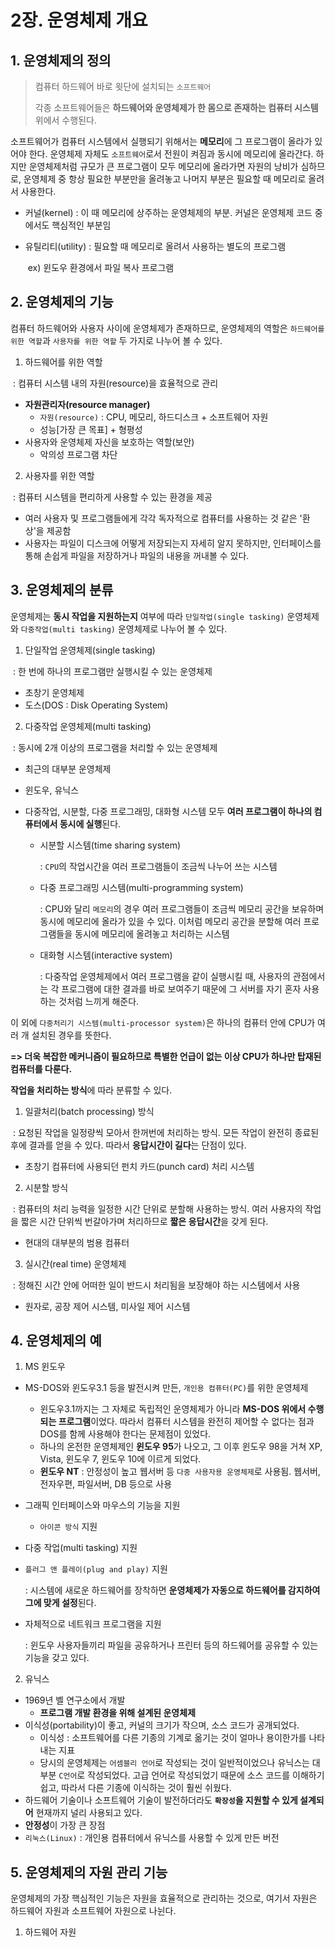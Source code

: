 # 2장. 운영체제 개요

## 1. 운영체제의 정의

> 컴퓨터 하드웨어 바로 윗단에 설치되는 `소프트웨어`
>
> 각종 소프트웨어들은 **하드웨어와 운영체제가 한 몸으로 존재하는 컴퓨터 시스템** 위에서 수행된다.

소프트웨어가 컴퓨터 시스템에서 실행되기 위해서는 **메모리**에 그 프로그램이 올라가 있어야 한다. 운영체제 자체도 `소프트웨어`로서 전원이 켜짐과 동시에 메모리에 올라간다. 하지만 운영체제처럼 규모가 큰 프로그램이 모두 메모리에 올라가면 자원의 낭비가 심하므로, 운영체제 중 항상 필요한 부분만을 올려놓고 나머지 부분은 필요할 때 메모리로 올려서 사용한다.

- 커널(kernel) : 이 때 메모리에 상주하는 운영체제의 부분. 커널은 운영체제 코드 중에서도 핵심적인 부분임

- 유틸리티(utility) : 필요할 때 메모리로 올려서 사용하는 별도의 프로그램

  ​	ex) 윈도우 환경에서 파일 복사 프로그램



## 2. 운영체제의 기능

컴퓨터 하드웨어와 사용자 사이에 운영체제가 존재하므로, 운영체제의 역할은 `하드웨어를 위한 역할`과 `사용자를 위한 역할` 두 가지로 나누어 볼 수 있다.

1) 하드웨어를 위한 역할

​	: 컴퓨터 시스템 내의 자원(resource)을 효율적으로 관리

- **자원관리자(resource manager)**
  - `자원(resource)` : CPU, 메모리, 하드디스크 + 소프트웨어 자원
  - 성능[가장 큰 목표] + 형평성
- 사용자와 운영체제 자신을 보호하는 역할(보안)
  - 악의성 프로그램 차단

2) 사용자를 위한 역할

​	: 컴퓨터 시스템을 편리하게 사용할 수 있는 환경을 제공

- 여러 사용자 및 프로그램들에게 각각 독자적으로 컴퓨터를 사용하는 것 같은 '환상'을 제공함
- 사용자는 파일이 디스크에 어떻게 저장되는지 자세히 알지 못하지만, 인터페이스를 통해 손쉽게 파일을 저장하거나 파일의 내용을 꺼내볼 수 있다.



## 3. 운영체제의 분류

운영체제는 **동시 작업을 지원하는지** 여부에 따라 `단일작업(single tasking)` 운영체제와 `다중작업(multi tasking)` 운영체제로 나누어 볼 수 있다.

1) 단일작업 운영체제(single tasking)

​	: 한 번에 하나의 프로그램만 실행시킬 수 있는 운영체제

- 초창기 운영체제
- 도스(DOS : Disk Operating System)

2) 다중작업 운영체제(multi tasking)

​	: 동시에 2개 이상의 프로그램을 처리할 수 있는 운영체제

- 최근의 대부분 운영체제

- 윈도우, 유닉스

- 다중작업, 시분할, 다중 프로그래밍, 대화형 시스템 모두 **여러 프로그램이 하나의 컴퓨터에서 동시에 실행**된다.

  - 시분할 시스템(time sharing system)

    : `CPU`의 작업시간을 여러 프로그램들이 조금씩 나누어 쓰는 시스템

  - 다중 프로그래밍 시스템(multi-programming system)

    : CPU와 달리 `메모리`의 경우 여러 프로그램들이 조금씩 메모리 공간을 보유하며 동시에 메모리에 올라가 있을 수 있다. 이처럼 메모리 공간을 분할해 여러 프로그램들을 동시에 메모리에 올려놓고 처리하는 시스템

  - 대화형 시스템(interactive system)

    : 다중작업 운영체제에서 여러 프로그램을 같이 실행시킬 때, 사용자의 관점에서는 각 프로그램에 대한 결과를 바로 보여주기 때문에 그 서버를 자기 혼자 사용하는 것처럼 느끼게 해준다.

이 외에 `다중처리기 시스템(multi-processor system)`은 하나의 컴퓨터 안에 CPU가 여러 개 설치된 경우를 뜻한다.

 **=> 더욱 복잡한 메커니즘이 필요하므로 특별한 언급이 없는 이상 CPU가 하나만 탑재된 컴퓨터를 다룬다.**



**작업을 처리하는 방식**에 따라 분류할 수 있다.

1) 일괄처리(batch processing) 방식

​	: 요청된 작업을 일정량씩 모아서 한꺼번에 처리하는 방식. 모든 작업이 완전히 종료된 후에 결과를 얻을 수 있다. 따라서 **응답시간이 길다**는 단점이 있다.

- 초창기 컴퓨터에 사용되던 펀치 카드(punch card) 처리 시스템

2) 시분할 방식

​	: 컴퓨터의 처리 능력을 일정한 시간 단위로 분할해 사용하는 방식. 여러 사용자의 작업을 짧은 시간 단위씩 번갈아가며 처리하므로 **짧은 응답시간**을 갖게 된다. 

- 현대의 대부분의 범용 컴퓨터

3) 실시간(real time) 운영체제

​	: 정해진 시간 안에 어떠한 일이 반드시 처리됨을 보장해야 하는 시스템에서 사용

- 원자로, 공장 제어 시스템, 미사일 제어 시스템



## 4. 운영체제의 예

1) MS 윈도우

- MS-DOS와 윈도우3.1 등을 발전시켜 만든, `개인용 컴퓨터(PC)`를 위한 운영체제
  - 윈도우3.1까지는 그 자체로 독립적인 운영체제가 아니라 **MS-DOS 위에서 수행되는 프로그램**이었다. 따라서 컴퓨터 시스템을 완전히 제어할 수 없다는 점과 DOS를 함께 사용해야 한다는 문제점이 있었다.
  - 하나의 온전한 운영체제인 **윈도우 95**가 나오고, 그 이후 윈도우 98을 거쳐 XP, Vista, 윈도우 7, 윈도우 10에 이르게 되었다.
  - **윈도우 NT** : 안정성이 높고 웹서버 등 `다중 사용자용 운영체제`로 사용됨. 웹서버, 전자우편, 파일서버, DB 등으로 사용
  
- 그래픽 인터페이스와 마우스의 기능을 지원
  
  - `아이콘 방식` 지원
  
- 다중 작업(multi tasking) 지원

- `플러그 앤 플레이(plug and play)` 지원

  : 시스템에 새로운 하드웨어를 장착하면 **운영체제가 자동으로 하드웨어를 감지하여 그에 맞게 설정**된다.

- 자체적으로 네트워크 프로그램을 지원

  : 윈도우 사용자들끼리 파일을 공유하거나 프린터 등의 하드웨어를 공유할 수 있는 기능을 갖고 있다.

2) 유닉스

- 1969년 벨 연구소에서 개발
  - **프로그램 개발 환경을 위해 설계된 운영체제**
- 이식성(portability)이 좋고, 커널의 크기가 작으며, 소스 코드가 공개되었다.
  - 이식성 : 소프트웨어를 다른 기종의 기계로 옮기는 것이 얼마나 용이한가를 나타내는 지표
  - 당시의 운영체제는 `어셈블리 언어`로 작성되는 것이 일반적이었으나 유닉스는 대부분 `C언어`로 작성되었다. 고급 언어로 작성되었기 때문에 소스 코드를 이해하기 쉽고, 따라서 다른 기종에 이식하는 것이 훨씬 쉬웠다.
- 하드웨어 기술이나 소프트웨어 기술이 발전하더라도 **`확장성`을 지원할 수 있게 설계되어** 현재까지 널리 사용되고 있다.
- **안정성**이 가장 큰 장점
- `리눅스(Linux)` : 개인용 컴퓨터에서 유닉스를 사용할 수 있게 만든 버전



## 5. 운영체제의 자원 관리 기능

운영체제의 가장 핵심적인 기능은 자원을 효율적으로 관리하는 것으로, 여기서 자원은 하드웨어 자원과 소프트웨어 자원으로 나뉜다.

1) 하드웨어 자원

